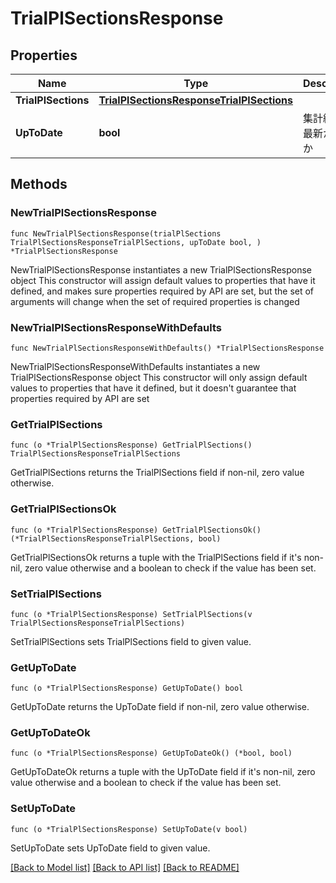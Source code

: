 # TrialPlSectionsResponse

## Properties

Name | Type | Description | Notes
------------ | ------------- | ------------- | -------------
**TrialPlSections** | [**TrialPlSectionsResponseTrialPlSections**](trialPlSectionsResponse_trial_pl_sections.md) |  | 
**UpToDate** | **bool** | 集計結果が最新かどうか | 

## Methods

### NewTrialPlSectionsResponse

`func NewTrialPlSectionsResponse(trialPlSections TrialPlSectionsResponseTrialPlSections, upToDate bool, ) *TrialPlSectionsResponse`

NewTrialPlSectionsResponse instantiates a new TrialPlSectionsResponse object
This constructor will assign default values to properties that have it defined,
and makes sure properties required by API are set, but the set of arguments
will change when the set of required properties is changed

### NewTrialPlSectionsResponseWithDefaults

`func NewTrialPlSectionsResponseWithDefaults() *TrialPlSectionsResponse`

NewTrialPlSectionsResponseWithDefaults instantiates a new TrialPlSectionsResponse object
This constructor will only assign default values to properties that have it defined,
but it doesn't guarantee that properties required by API are set

### GetTrialPlSections

`func (o *TrialPlSectionsResponse) GetTrialPlSections() TrialPlSectionsResponseTrialPlSections`

GetTrialPlSections returns the TrialPlSections field if non-nil, zero value otherwise.

### GetTrialPlSectionsOk

`func (o *TrialPlSectionsResponse) GetTrialPlSectionsOk() (*TrialPlSectionsResponseTrialPlSections, bool)`

GetTrialPlSectionsOk returns a tuple with the TrialPlSections field if it's non-nil, zero value otherwise
and a boolean to check if the value has been set.

### SetTrialPlSections

`func (o *TrialPlSectionsResponse) SetTrialPlSections(v TrialPlSectionsResponseTrialPlSections)`

SetTrialPlSections sets TrialPlSections field to given value.


### GetUpToDate

`func (o *TrialPlSectionsResponse) GetUpToDate() bool`

GetUpToDate returns the UpToDate field if non-nil, zero value otherwise.

### GetUpToDateOk

`func (o *TrialPlSectionsResponse) GetUpToDateOk() (*bool, bool)`

GetUpToDateOk returns a tuple with the UpToDate field if it's non-nil, zero value otherwise
and a boolean to check if the value has been set.

### SetUpToDate

`func (o *TrialPlSectionsResponse) SetUpToDate(v bool)`

SetUpToDate sets UpToDate field to given value.



[[Back to Model list]](../README.md#documentation-for-models) [[Back to API list]](../README.md#documentation-for-api-endpoints) [[Back to README]](../README.md)


